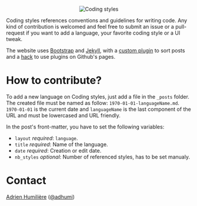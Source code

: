 <p align="center" >
	<img src="https://raw.githubusercontent.com/codingstyles/codingstyles.github.io/source/codingstyles_logo.gif" alt="Coding styles" title="Coding styles">
</p>

Coding styles references conventions and guidelines for writing code. Any kind of contribution is welcomed and feel free to submit an issue or a pull-request if you want to add a language, your favorite coding style or a UI tweak.

The website uses [Bootstrap](http://getbootstrap.com) and [Jekyll](http://github.com/jekyll/jekyll), with a [custom plugin](http://stackoverflow.com/a/14427073/980240) to sort posts and a [hack](http://ixti.net/software/2013/01/28/using-jekyll-plugins-on-github-pages.html) to use plugins on Github's pages.

# How to contribute?
To add a new language on Coding styles, just add a file in the `_posts` folder. The created file must be named as follow: `1970-01-01-languageName.md`. `1970-01-01` is the current date and `languageName` is the last component of the URL and must be lowercased and URL friendly.

In the post's front-matter, you have to set the following variables:
- `layout` *required*: `language`.
- `title` *required*: Name of the language.
- `date` *required*: Creation or edit date.
- `nb_styles` *optional*: Number of referenced styles, has to be set manualy.

# Contact
[Adrien Humilière](http://github.com/adhumi) ([@adhumi](http://twitter.com/adhumi))
